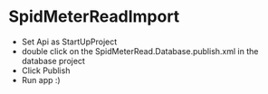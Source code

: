 # SpidMeterReadImport
- Set Api as StartUpProject
- double click on the SpidMeterRead.Database.publish.xml in the database project
- Click Publish
- Run app :)
